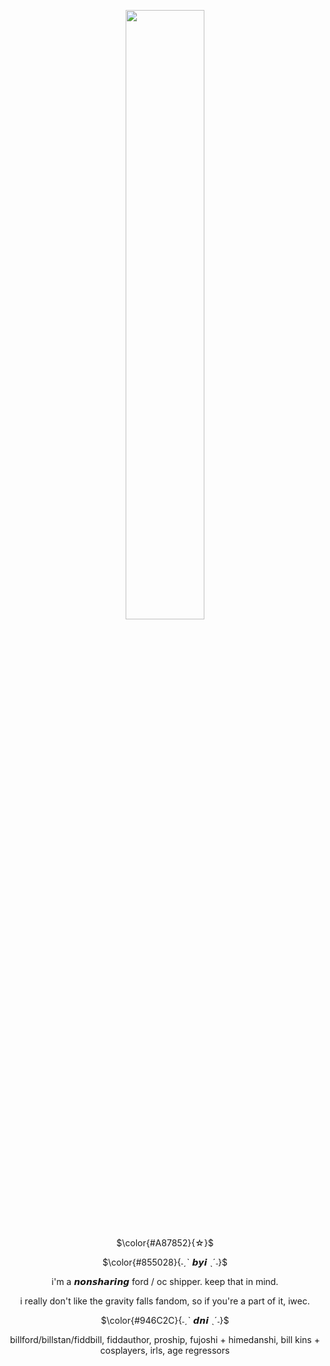 <p align="center" width="100%">
    <img width="50%" src="https://github.com/user-attachments/assets/799e9dc0-097d-4187-a3fa-7e1ab5826d73">
</p>

<p align="center" width="100%"> $\color{#A87852}{☆}$

<p align="center" width="100%"> $\color{#855028}{˗ˏˋ 𝙗𝙮𝙞 ˎˊ˗}$
<p align="center" width="100%"> i'm a 𝙣𝙤𝙣𝙨𝙝𝙖𝙧𝙞𝙣𝙜 ford / oc shipper. keep that in mind.
<p align="center" width="100%"> i really don't like the gravity falls fandom, so if you're a part of it, iwec.

<p align="center" width="100%"> $\color{#946C2C}{˗ˏˋ 𝙙𝙣𝙞 ˎˊ˗}$
<p align="center" width="100%"> billford/billstan/fiddbill, fiddauthor, proship, fujoshi + himedanshi, bill kins + cosplayers, irls, age regressors
